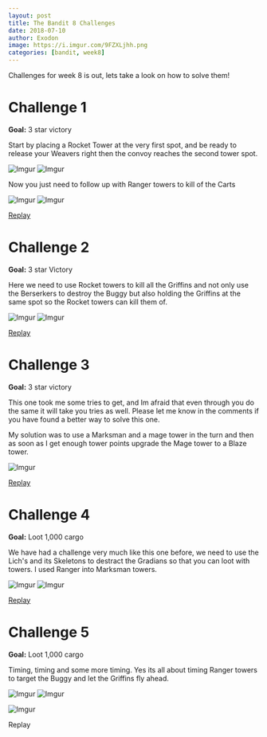 ```yaml
---
layout: post
title: The Bandit 8 Challenges
date: 2018-07-10
author: Exodon
image: https://i.imgur.com/9FZXLjhh.png
categories: [bandit, week8]
---
```


Challenges for week 8 is out, lets take a look on how to solve them!

# Challenge 1

**Goal:** 3 star victory

Start by placing a Rocket Tower at the very first spot, and be ready to release your Weavers right then the convoy reaches the second tower spot.

![Imgur](https://i.imgur.com/edpC2Djm.png) ![Imgur](https://i.imgur.com/NsE2mn0m.png)

Now you just need to follow up with Ranger towers to kill of the Carts

![Imgur](https://i.imgur.com/8zFlidWm.png) ![Imgur](https://i.imgur.com/c4DZUhGm.png)

[Replay](https://www.youtube.com/watch?v=FwJ5WMa_c2w)

# Challenge 2

**Goal:** 3 star Victory

Here we need to use Rocket towers to kill all the Griffins and not only use the Berserkers to destroy the Buggy but also holding the Griffins at the same spot so the Rocket towers can kill them of.

![Imgur](https://i.imgur.com/tdirvFfm.png) ![Imgur](https://i.imgur.com/4aEgWSom.png)

[Replay](https://www.youtube.com/watch?v=uPFeXDTiVAk)

# Challenge 3

**Goal:** 3 star victory

This one took me some tries to get, and Im afraid that even through you do the same it will take you tries as well. Please let me know in the comments if you have found a better way to solve this one.

My solution was to use a Marksman and a mage tower in the turn and then as soon as I get enough tower points upgrade the Mage tower to a Blaze tower.

![Imgur](https://i.imgur.com/aBkhPtWl.png)

[Replay](https://www.youtube.com/watch?v=FXOJlu1-H88)

# Challenge 4

**Goal:** Loot 1,000 cargo

We have had a challenge very much like this one before, we need to use the Lich's and its Skeletons to destract the Gradians so that you can loot with towers. I used Ranger into Marksman towers.

![Imgur](https://i.imgur.com/ClN3M7Xl.png) ![Imgur](https://i.imgur.com/ooERwz8l.png)

[Replay](https://www.youtube.com/watch?v=gTCW3JmW9tg)

# Challenge 5

**Goal:**  Loot 1,000 cargo

Timing, timing and some more timing. Yes its all about timing Ranger towers to target the Buggy and let the Griffins fly ahead.

![Imgur](https://i.imgur.com/z0dghy3m.png) ![Imgur](https://i.imgur.com/QAPUoT5m.png)

![Imgur](https://i.imgur.com/leAgVzPl.png)

Replay
